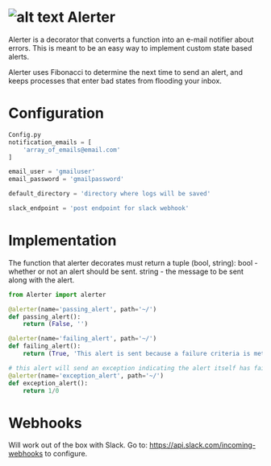 ![alt text](http://i.imgur.com/bYspnwo.png) Alerter
=======
Alerter is a decorator that converts a function into an e-mail notifier about errors. This is meant to be an easy way to implement custom state based alerts.

Alerter uses Fibonacci to determine the next time to send an alert, and keeps processes that enter bad states from flooding your inbox.

Configuration
=============
```python
Config.py
notification_emails = [
	'array_of_emails@email.com'
]

email_user = 'gmailuser'
email_password = 'gmailpassword'

default_directory = 'directory where logs will be saved'

slack_endpoint = 'post endpoint for slack webhook'
```

Implementation
==============
The function that alerter decorates must return a tuple (bool, string):
	bool - whether or not an alert should be sent.
	string - the message to be sent along with the alert.

```python
from Alerter import alerter

@alerter(name='passing_alert', path='~/')
def passing_alert():
	return (False, '')

@alerter(name='failing_alert', path='~/')
def failing_alert():
	return (True, 'This alert is sent because a failure criteria is met.')

# this alert will send an exception indicating the alert itself has failed.
@alerter(name='exception_alert', path='~/')
def exception_alert():
	return 1/0
```

Webhooks
========
Will work out of the box with Slack. Go to: https://api.slack.com/incoming-webhooks to configure.
